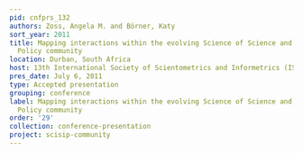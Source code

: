 ```yaml
---
pid: cnfprs_132
authors: Zoss, Angela M. and Börner, Katy
sort_year: 2011
title: Mapping interactions within the evolving Science of Science and Innovation
  Policy community
location: Durban, South Africa
host: 13th International Society of Scientometrics and Informetrics (ISSI) conference
pres_date: July 6, 2011
type: Accepted presentation
grouping: conference
label: Mapping interactions within the evolving Science of Science and Innovation
  Policy community
order: '29'
collection: conference-presentation
project: scisip-community
---
```

